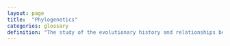 ```yaml
---
layout: page
title:  "Phylogenetics"
categories: glossary
definition: "The study of the evolutionary history and relationships between individuals."
---
```


